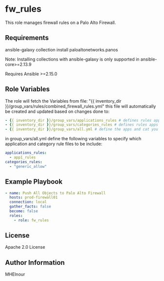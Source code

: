 fw_rules
=====================

This role manages firewall rules on a Palo Alto Firewall.

Requirements
------------

ansible-galaxy collection install paloaltonetworks.panos

Note: Installing collections with ansible-galaxy is only supported in ansible-core>=2.13.9

Requires Ansible >=2.15.0

Role Variables
--------------
The role will fetch the Variables from file: "{{ inventory_dir }}/group_vars/rules/combined_firewall_rules.yml" this file will automatically be created and updated based on changes done to:
```yml
- {{ inventory_dir }}/group_vars/applications_rules # defines rules apps eg : app1_rules.yml
- {{ inventory_dir }}/group_vars/categories_rules # defines rules apps eg : generic_allow.yml
- {{ inventory_dir }}/group_vars/all.yml # define the apps and cat you want to include
```

in group_vars/all.yml define the following variables to specify which application and category rule files to be include:
```yml
applications_rules:
  - app1_rules
categories_rules:
  - "generic_allow"
```
Example Playbook
----------------
```yml
- name: Push All Objects to Palo Alto Firewall
  hosts: prod-firewall01
  connection: local
  gather_facts: false
  become: false
  roles:
    - role: fw_rules
```

License
-------

Apache 2.0 License

Author Information
------------------
MHElnour


